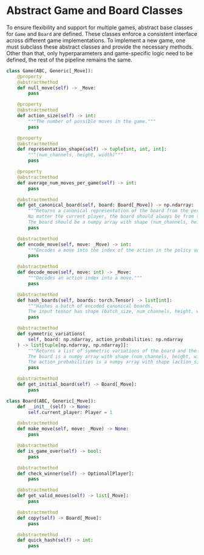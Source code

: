 # Abstract Game and Board Classes

To ensure flexibility and support for multiple games, abstract base classes for `Game` and `Board` are defined. These classes enforce a consistent interface across different game implementations. To implement a new game, one must subclass these abstract classes and provide the necessary methods. Other than that, only hyperparameters and game-specific logic need to be defined, the rest of the pipeline remains the same.

```python
class Game(ABC, Generic[_Move]):
    @property
    @abstractmethod
    def null_move(self) -> _Move:
        pass

    @property
    @abstractmethod
    def action_size(self) -> int:
        """The number of possible moves in the game."""
        pass

    @property
    @abstractmethod
    def representation_shape(self) -> tuple[int, int, int]:
        """(num_channels, height, width)"""
        pass

    @property
    @abstractmethod
    def average_num_moves_per_game(self) -> int:
        pass

    @abstractmethod
    def get_canonical_board(self, board: Board[_Move]) -> np.ndarray:
        """Returns a canonical representation of the board from the perspective of the current player.
        No matter the current player, the board should always be from the perspective as if the player to move is 1.
        The board should be a numpy array with shape (num_channels, height, width) as returned by the `representation_shape` property."""
        pass

    @abstractmethod
    def encode_move(self, move: _Move) -> int:
        """Encodes a move into the index of the action in the policy vector."""
        pass

    @abstractmethod
    def decode_move(self, move: int) -> _Move:
        """Decodes an action index into a move."""
        pass

    @abstractmethod
    def hash_boards(self, boards: torch.Tensor) -> list[int]:
        """Hashes a batch of encoded canonical boards.
        The input tensor has shape (batch_size, num_channels, height, width) also (batch_size, *representation_shape)."""
        pass

    @abstractmethod
    def symmetric_variations(
        self, board: np.ndarray, action_probabilities: np.ndarray
    ) -> list[tuple[np.ndarray, np.ndarray]]:
        """Returns a list of symmetric variations of the board and the corresponding action probabilities.
        The board is a numpy array with shape (num_channels, height, width) as returned by the `representation_shape` property.
        The action_probabilities is a numpy array with shape (action_size)."""
        pass

    @abstractmethod
    def get_initial_board(self) -> Board[_Move]:
        pass

class Board(ABC, Generic[_Move]):
    def __init__(self) -> None:
        self.current_player: Player = 1

    @abstractmethod
    def make_move(self, move: _Move) -> None:
        pass

    @abstractmethod
    def is_game_over(self) -> bool:
        pass

    @abstractmethod
    def check_winner(self) -> Optional[Player]:
        pass

    @abstractmethod
    def get_valid_moves(self) -> list[_Move]:
        pass

    @abstractmethod
    def copy(self) -> Board[_Move]:
        pass

    @abstractmethod
    def quick_hash(self) -> int:
        pass
```
